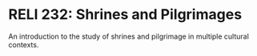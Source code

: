 # RELI 232: Shrines and Pilgrimages

An introduction to the study of shrines and pilgrimage in multiple cultural contexts.